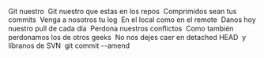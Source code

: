 Git nuestro 
Git nuestro que estas en los repos 
Comprimidos sean tus commits 
Venga a nosotros tu log 
En el local como en el remote 
Danos hoy nuestro pull de cada día 
Perdona nuestros conﬂictos 
Como también perdonamos los de otros geeks 
No nos dejes caer en detached HEAD 
y líbranos de SVN 
git commit --amend 